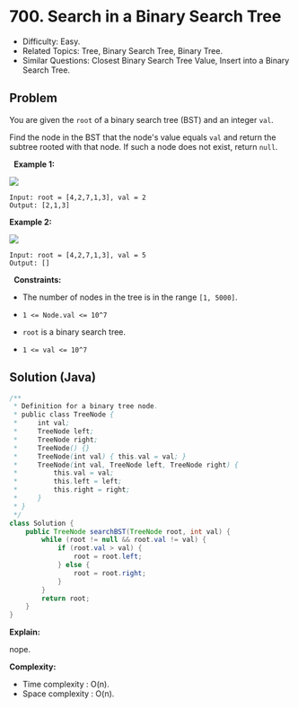 # 700. Search in a Binary Search Tree

- Difficulty: Easy.
- Related Topics: Tree, Binary Search Tree, Binary Tree.
- Similar Questions: Closest Binary Search Tree Value, Insert into a Binary Search Tree.

## Problem

You are given the ```root``` of a binary search tree (BST) and an integer ```val```.

Find the node in the BST that the node's value equals ```val``` and return the subtree rooted with that node. If such a node does not exist, return ```null```.

 
**Example 1:**

![](https://assets.leetcode.com/uploads/2021/01/12/tree1.jpg)

```
Input: root = [4,2,7,1,3], val = 2
Output: [2,1,3]
```

**Example 2:**

![](https://assets.leetcode.com/uploads/2021/01/12/tree2.jpg)

```
Input: root = [4,2,7,1,3], val = 5
Output: []
```

 
**Constraints:**


	
- The number of nodes in the tree is in the range ```[1, 5000]```.
	
- ```1 <= Node.val <= 10^7```
	
- ```root``` is a binary search tree.
	
- ```1 <= val <= 10^7```



## Solution (Java)

```java
/**
 * Definition for a binary tree node.
 * public class TreeNode {
 *     int val;
 *     TreeNode left;
 *     TreeNode right;
 *     TreeNode() {}
 *     TreeNode(int val) { this.val = val; }
 *     TreeNode(int val, TreeNode left, TreeNode right) {
 *         this.val = val;
 *         this.left = left;
 *         this.right = right;
 *     }
 * }
 */
class Solution {
    public TreeNode searchBST(TreeNode root, int val) {
        while (root != null && root.val != val) {
            if (root.val > val) {
                root = root.left;
            } else {
                root = root.right;
            }
        }
        return root;
    }
}
```

**Explain:**

nope.

**Complexity:**

* Time complexity : O(n).
* Space complexity : O(n).
